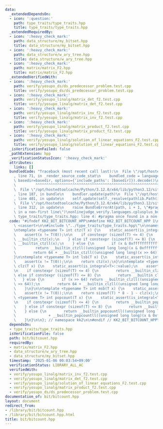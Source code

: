 ```yaml
---
data:
  _extendedDependsOn:
  - icon: ':question:'
    path: type_traits/type_traits.hpp
    title: type_traits/type_traits.hpp
  _extendedRequiredBy:
  - icon: ':heavy_check_mark:'
    path: data_structure/my_bitset.hpp
    title: data_structure/my_bitset.hpp
  - icon: ':heavy_check_mark:'
    path: data_structure/w_ary_tree.hpp
    title: data_structure/w_ary_tree.hpp
  - icon: ':heavy_check_mark:'
    path: matrix/matrix_F2.hpp
    title: matrix/matrix_F2.hpp
  _extendedVerifiedWith:
  - icon: ':heavy_check_mark:'
    path: verify/yosupo_ds/ds_predecessor_problem.test.cpp
    title: verify/yosupo_ds/ds_predecessor_problem.test.cpp
  - icon: ':heavy_check_mark:'
    path: verify/yosupo_linalg/matrix_det_f2.test.cpp
    title: verify/yosupo_linalg/matrix_det_f2.test.cpp
  - icon: ':heavy_check_mark:'
    path: verify/yosupo_linalg/matrix_inv_f2.test.cpp
    title: verify/yosupo_linalg/matrix_inv_f2.test.cpp
  - icon: ':heavy_check_mark:'
    path: verify/yosupo_linalg/matrix_product_f2.test.cpp
    title: verify/yosupo_linalg/matrix_product_f2.test.cpp
  - icon: ':heavy_check_mark:'
    path: verify/yosupo_linalg/solution_of_linear_equations_F2.test.cpp
    title: verify/yosupo_linalg/solution_of_linear_equations_F2.test.cpp
  _isVerificationFailed: false
  _pathExtension: hpp
  _verificationStatusIcon: ':heavy_check_mark:'
  attributes:
    links: []
  bundledCode: "Traceback (most recent call last):\n  File \"/opt/hostedtoolcache/Python/3.12.0/x64/lib/python3.12/site-packages/onlinejudge_verify/documentation/build.py\"\
    , line 71, in _render_source_code_stat\n    bundled_code = language.bundle(stat.path,\
    \ basedir=basedir, options={'include_paths': [basedir]}).decode()\n          \
    \         ^^^^^^^^^^^^^^^^^^^^^^^^^^^^^^^^^^^^^^^^^^^^^^^^^^^^^^^^^^^^^^^^^^^^^^^^^^^^^^^^^\n\
    \  File \"/opt/hostedtoolcache/Python/3.12.0/x64/lib/python3.12/site-packages/onlinejudge_verify/languages/cplusplus.py\"\
    , line 187, in bundle\n    bundler.update(path)\n  File \"/opt/hostedtoolcache/Python/3.12.0/x64/lib/python3.12/site-packages/onlinejudge_verify/languages/cplusplus_bundle.py\"\
    , line 401, in update\n    self.update(self._resolve(pathlib.Path(included), included_from=path))\n\
    \  File \"/opt/hostedtoolcache/Python/3.12.0/x64/lib/python3.12/site-packages/onlinejudge_verify/languages/cplusplus_bundle.py\"\
    , line 312, in update\n    raise BundleErrorAt(path, i + 1, \"#pragma once found\
    \ in a non-first line\")\nonlinejudge_verify.languages.cplusplus_bundle.BundleErrorAt:\
    \ type_traits/type_traits.hpp: line 4: #pragma once found in a non-first line\n"
  code: "#ifndef KK2_BIT_BITCOUNT_HPP\n#define KK2_BIT_BITCOUNT_HPP 1\n\n#include\
    \ <cassert>\n\n#include \"../type_traits/type_traits.hpp\"\n\nnamespace kk2 {\n\
    \ntemplate <typename T> int ctz(T x) {\n    static_assert(is_integral<T>::value);\n\
    \    assert(x != T(0));\n\n    if constexpr (sizeof(T) <= 4) {\n        return\
    \ __builtin_ctz(x);\n    } else if constexpr (sizeof(T) <= 8) {\n        return\
    \ __builtin_ctzll(x);\n    } else {\n        if (x & 0xffffffffffffffff)\n   \
    \         return __builtin_ctzll((unsigned long long)(x & 0xffffffffffffffff));\n\
    \        return 64 + __builtin_ctzll((unsigned long long)(x >> 64));\n    }\n\
    }\n\ntemplate <typename T> int lsb(T x) {\n    static_assert(is_integral<T>::value);\n\
    \    assert(x != T(0));\n\n    return ctz(x);\n}\n\ntemplate <typename T> int\
    \ clz(T x) {\n    static_assert(is_integral<T>::value);\n    assert(x != T(0));\n\
    \n    if constexpr (sizeof(T) <= 4) {\n        return __builtin_clz(x);\n    }\
    \ else if constexpr (sizeof(T) <= 8) {\n        return __builtin_clzll(x);\n \
    \   } else {\n        if (x >> 64) return __builtin_clzll((unsigned long long)(x\
    \ >> 64));\n        return 64 + __builtin_clzll((unsigned long long)(x & 0xffffffffffffffff));\n\
    \    }\n}\n\ntemplate <typename T> int msb(T x) {\n    static_assert(is_integral<T>::value);\n\
    \    assert(x != T(0));\n\n    return sizeof(T) * 8 - 1 - clz(x);\n}\n\ntemplate\
    \ <typename T> int popcount(T x) {\n    static_assert(is_integral<T>::value);\n\
    \n    if constexpr (sizeof(T) <= 4) {\n        return __builtin_popcount(x);\n\
    \    } else if constexpr (sizeof(T) <= 8) {\n        return __builtin_popcountll(x);\n\
    \    } else {\n        return __builtin_popcountll((unsigned long long)(x >> 64))\n\
    \               + __builtin_popcountll((unsigned long long)(x & 0xffffffffffffffff));\n\
    \    }\n}\n\n}; // namespace kk2\n\n#endif // KK2_BIT_BITCOUNT_HPP\n"
  dependsOn:
  - type_traits/type_traits.hpp
  isVerificationFile: false
  path: bit/bitcount.hpp
  requiredBy:
  - matrix/matrix_F2.hpp
  - data_structure/w_ary_tree.hpp
  - data_structure/my_bitset.hpp
  timestamp: '2025-01-06 00:03:54+09:00'
  verificationStatus: LIBRARY_ALL_AC
  verifiedWith:
  - verify/yosupo_linalg/matrix_inv_f2.test.cpp
  - verify/yosupo_linalg/matrix_det_f2.test.cpp
  - verify/yosupo_linalg/solution_of_linear_equations_F2.test.cpp
  - verify/yosupo_linalg/matrix_product_f2.test.cpp
  - verify/yosupo_ds/ds_predecessor_problem.test.cpp
documentation_of: bit/bitcount.hpp
layout: document
redirect_from:
- /library/bit/bitcount.hpp
- /library/bit/bitcount.hpp.html
title: bit/bitcount.hpp
---
```

